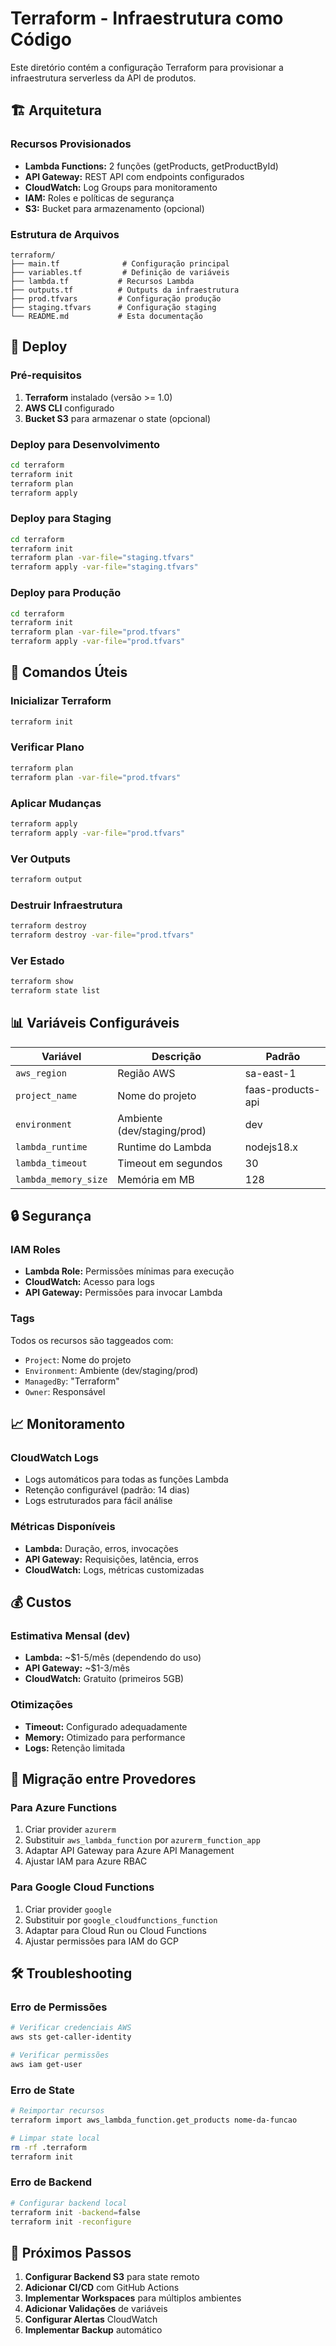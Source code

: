 # Terraform - Infraestrutura como Código

Este diretório contém a configuração Terraform para provisionar a infraestrutura serverless da API de produtos.

## 🏗️ Arquitetura

### Recursos Provisionados
- **Lambda Functions:** 2 funções (getProducts, getProductById)
- **API Gateway:** REST API com endpoints configurados
- **CloudWatch:** Log Groups para monitoramento
- **IAM:** Roles e políticas de segurança
- **S3:** Bucket para armazenamento (opcional)

### Estrutura de Arquivos
```
terraform/
├── main.tf              # Configuração principal
├── variables.tf         # Definição de variáveis
├── lambda.tf           # Recursos Lambda
├── outputs.tf          # Outputs da infraestrutura
├── prod.tfvars         # Configuração produção
├── staging.tfvars      # Configuração staging
└── README.md           # Esta documentação
```

## 🚀 Deploy

### Pré-requisitos
1. **Terraform** instalado (versão >= 1.0)
2. **AWS CLI** configurado
3. **Bucket S3** para armazenar o state (opcional)

### Deploy para Desenvolvimento
```bash
cd terraform
terraform init
terraform plan
terraform apply
```

### Deploy para Staging
```bash
cd terraform
terraform init
terraform plan -var-file="staging.tfvars"
terraform apply -var-file="staging.tfvars"
```

### Deploy para Produção
```bash
cd terraform
terraform init
terraform plan -var-file="prod.tfvars"
terraform apply -var-file="prod.tfvars"
```

## 🔧 Comandos Úteis

### Inicializar Terraform
```bash
terraform init
```

### Verificar Plano
```bash
terraform plan
terraform plan -var-file="prod.tfvars"
```

### Aplicar Mudanças
```bash
terraform apply
terraform apply -var-file="prod.tfvars"
```

### Ver Outputs
```bash
terraform output
```

### Destruir Infraestrutura
```bash
terraform destroy
terraform destroy -var-file="prod.tfvars"
```

### Ver Estado
```bash
terraform show
terraform state list
```

## 📊 Variáveis Configuráveis

| Variável | Descrição | Padrão |
|----------|-----------|--------|
| `aws_region` | Região AWS | sa-east-1 |
| `project_name` | Nome do projeto | faas-products-api |
| `environment` | Ambiente (dev/staging/prod) | dev |
| `lambda_runtime` | Runtime do Lambda | nodejs18.x |
| `lambda_timeout` | Timeout em segundos | 30 |
| `lambda_memory_size` | Memória em MB | 128 |

## 🔒 Segurança

### IAM Roles
- **Lambda Role:** Permissões mínimas para execução
- **CloudWatch:** Acesso para logs
- **API Gateway:** Permissões para invocar Lambda

### Tags
Todos os recursos são taggeados com:
- `Project`: Nome do projeto
- `Environment`: Ambiente (dev/staging/prod)
- `ManagedBy`: "Terraform"
- `Owner`: Responsável

## 📈 Monitoramento

### CloudWatch Logs
- Logs automáticos para todas as funções Lambda
- Retenção configurável (padrão: 14 dias)
- Logs estruturados para fácil análise

### Métricas Disponíveis
- **Lambda:** Duração, erros, invocações
- **API Gateway:** Requisições, latência, erros
- **CloudWatch:** Logs, métricas customizadas

## 💰 Custos

### Estimativa Mensal (dev)
- **Lambda:** ~$1-5/mês (dependendo do uso)
- **API Gateway:** ~$1-3/mês
- **CloudWatch:** Gratuito (primeiros 5GB)

### Otimizações
- **Timeout:** Configurado adequadamente
- **Memory:** Otimizado para performance
- **Logs:** Retenção limitada

## 🔄 Migração entre Provedores

### Para Azure Functions
1. Criar provider `azurerm`
2. Substituir `aws_lambda_function` por `azurerm_function_app`
3. Adaptar API Gateway para Azure API Management
4. Ajustar IAM para Azure RBAC

### Para Google Cloud Functions
1. Criar provider `google`
2. Substituir por `google_cloudfunctions_function`
3. Adaptar para Cloud Run ou Cloud Functions
4. Ajustar permissões para IAM do GCP

## 🛠️ Troubleshooting

### Erro de Permissões
```bash
# Verificar credenciais AWS
aws sts get-caller-identity

# Verificar permissões
aws iam get-user
```

### Erro de State
```bash
# Reimportar recursos
terraform import aws_lambda_function.get_products nome-da-funcao

# Limpar state local
rm -rf .terraform
terraform init
```

### Erro de Backend
```bash
# Configurar backend local
terraform init -backend=false
terraform init -reconfigure
```

## 📝 Próximos Passos

1. **Configurar Backend S3** para state remoto
2. **Adicionar CI/CD** com GitHub Actions
3. **Implementar Workspaces** para múltiplos ambientes
4. **Adicionar Validações** de variáveis
5. **Configurar Alertas** CloudWatch
6. **Implementar Backup** automático
